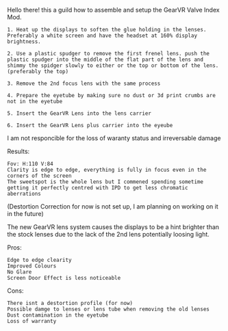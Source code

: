 Hello there! this a guild how to assemble and setup the GearVR Valve Index Mod. 

	1. Heat up the displays to soften the glue holding in the lenses. Preferably a white screen and have the headset at 160% display brightness.

	2. Use a plastic spudger to remove the first frenel lens. push the plastic spudger into the middle of the flat part of the lens and shimmy the spidger slowly to either or the top or bottom of the lens. (preferably the top)

	3. Remove the 2nd focus lens with the same process

 	4. Prepare the eyetube by making sure no dust or 3d print crumbs are not in the eyetube

	5. Insert the GearVR Lens into the lens carrier

 	6. Insert the GearVR Lens plus carrier into the eyeube

  I am not responcible for the loss of waranty status and irreversable damage

  Results:

	Fov: H:110 V:84
 	Clarity is edge to edge, everything is fully in focus even in the corners of the screen
 	The sweetspot is the whole lens but I commened spending sometime getting it perfectly centred with IPD to get less chromatic aberrations 

 (Destortion Correction for now is not set up, I am planning on working on it in the future)

 The new GearVR lens system causes the displays to be a hint brighter than the stock lenses due to the lack of the 2nd lens potentially loosing light. 

 Pros: 

 
	Edge to edge clearity 
	Improved Colours
	No Glare
	Screen Door Effect is less noticeable 

 Cons: 


	There isnt a destortion profile (for now)
 	Possible damge to lenses or lens tube when removing the old lenses 
 	Dust contamination in the eyetube
 	Loss of warranty


